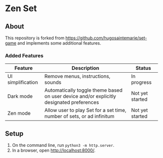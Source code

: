 # Zen Set

## About

This repository is forked from https://github.com/hugosaintemarie/set-game
and implements some additional features.

### Added Features

| Feature | Description | Status |
| ------- | ----------- | ------ |
| UI simplification | Remove menus, instructions, sounds | In progress |
| Dark mode | Automatically toggle theme based on user device and/or explicitly designated preferences | Not yet started |
| Zen mode | Allow user to play Set for a set time, number of sets, or ad infinitum | Not yet started |

## Setup

1. On the command line, run `python3 -m http.server`.
2. In a browser, open [http://localhost:8000/](http://localhost:8000/).
